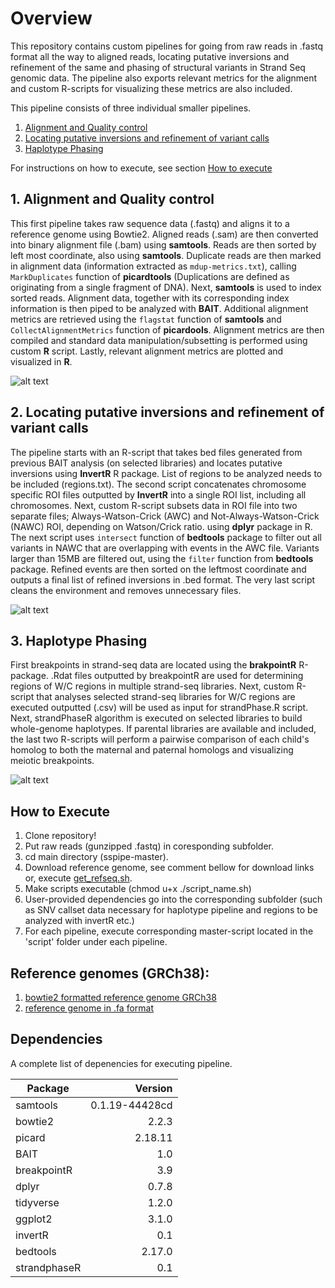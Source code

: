 # Overview

This repository contains custom pipelines for going from raw reads in .fastq format all the way to aligned reads, locating putative inversions and refinement of the same and phasing of structural variants in Strand Seq genomic data. The pipeline also exports relevant metrics for the alignment and custom R-scripts for visualizing these metrics are also included. 

This pipeline consists of three individual smaller pipelines. 

1. [Alignment and Quality control](https://github.com/mattsada/sspipe/tree/master/01-alignment%20pipeline) 
2. [Locating putative inversions and refinement of variant calls](https://github.com/mattsada/sspipe/tree/master/02-inversion%20analysis%20pipeline)
3. [Haplotype Phasing](https://github.com/mattsada/sspipe/tree/master/03-phasing%20pipeline)

For instructions on how to execute, see section [How to execute]()
  
## 1. Alignment and Quality control
This first pipeline takes raw sequence data (.fastq) and aligns it to a reference genome using Bowtie2. Aligned reads (.sam) are then converted into binary alignment file (.bam) using **samtools**. Reads are then sorted by left most coordinate, also using **samtools**. Duplicate reads are then marked in alignment data (information extracted as `mdup-metrics.txt`), calling `MarkDuplicates` function of **picardtools** (Duplications are defined as originating from a single fragment of DNA). Next, **samtools** is used to index sorted reads. Alignment data, together with its corresponding index information is then piped to be analyzed with **BAIT**. Additional alignment metrics are retrieved using the `flagstat` function of **samtools** and `CollectAlignmentMetrics` function of **picardools**. Alignment metrics are then compiled and standard data manipulation/subsetting is performed using custom **R** script. Lastly, relevant alignment metrics are plotted and visualized in **R**.

![alt text](https://github.com/mattsada/sspipe/blob/master/figs/flowcharts/alignmentpipe_alignqc.png)

## 2. Locating putative inversions and refinement of variant calls
The pipeline starts with an R-script that takes bed files generated from previous BAIT analysis (on selected libraries) and locates putative inversions using **InvertR** R package. List of regions to be analyzed needs to be included (regions.txt). The second script concatenates chromosome specific ROI files outputted by **InvertR** into a single ROI list, including all chromosomes. Next, custom R-script subsets data in ROI file into two separate files; Always-Watson-Crick (AWC) and Not-Always-Watson-Crick (NAWC) ROI, depending on Watson/Crick ratio. using **dplyr** package in R. The next script uses `intersect` function of **bedtools** package to filter out all variants in NAWC that are overlapping with events in the AWC file. Variants larger than 15MB are filtered out, using the `filter` function from **bedtools** package. Refined events are then sorted on the leftmost coordinate and outputs a final list of refined inversions in .bed format. The very last script cleans the environment and removes unnecessary files.

![alt text](https://github.com/mattsada/sspipe/blob/master/figs/flowcharts/inversionpipeline_invref.png)

## 3. Haplotype Phasing
First breakpoints in strand-seq data are located using the **brakpointR**  R-package. .Rdat files outputted by breakpointR are used for determining regions of W/C regions in multiple strand-seq libraries. Next, custom R-script that analyses selected strand-seq libraries for W/C regions are executed outputted (.csv) will be used as input for strandPhase.R script. Next, strandPhaseR algorithm is executed on selected libraries to build whole-genome haplotypes. If parental libraries are available and included, the last two R-scripts will perform a pairwise comparison of each child's homolog to both the maternal and paternal homologs and visualizing meiotic breakpoints.

![alt text](https://github.com/mattsada/sspipe/blob/master/figs/flowcharts/haplotype_meioticbp.png)

## How to Execute
1. Clone repository! 
2. Put raw reads (gunzipped .fastq) in coresponding subfolder.
2. cd main directory (sspipe-master).
3. Download reference genome, see comment bellow for download links or, execute [get_refseq.sh](https://github.com/mattsada/sspipe/blob/master/refseq/get_refseq.sh). 
3. Make scripts executable (chmod u+x ./script_name.sh)
4. User-provided dependencies go into the corresponding subfolder (such as SNV callset data necessary for haplotype pipeline     and regions to be analyzed with invertR etc.)
5. For each pipeline, execute corresponding master-script located in the 'script' folder under each pipeline. 

## Reference genomes (GRCh38):
  1. [bowtie2 formatted reference genome GRCh38](http://ftp.ncbi.nlm.nih.gov/genomes/archive/old_genbank/Eukaryotes/vertebrates_mammals/Homo_sapiens/GRCh38/seqs_for_alignment_pipelines/GCA_000001405.15_GRCh38_no_alt_analysis_set.fna.bowtie_index.tar.gz)
  2. [reference genome in .fa format](http://hgdownload.cse.ucsc.edu/goldenPath/hg38/bigZips/hg38.fa.gz)
  
## Dependencies
A complete list of depenencies for executing pipeline. 

| Package       | Version        |
| ------------- |---------------:|
| samtools      | 0.1.19-44428cd |
| bowtie2       | 2.2.3          |
| picard        | 2.18.11        |
| BAIT          | 1.0            |
| breakpointR   | 3.9            |
| dplyr         | 0.7.8          |
| tidyverse     | 1.2.0          |
| ggplot2       | 3.1.0          |
| invertR       | 0.1            |
| bedtools      | 2.17.0         |
| strandphaseR  | 0.1            |
